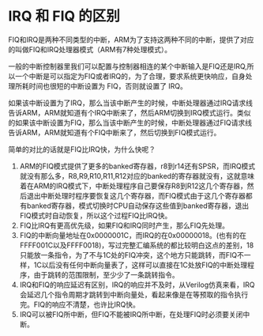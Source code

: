 # IRQ 和 FIQ 的区别

FIQ和IRQ是两种不同类型的中断，ARM为了支持这两种不同的中断，提供了对应的叫做FIQ和IRQ处理器模式（ARM有7种处理模式）。

一般的中断控制器里我们可以配置与控制器相连的某个中断输入是FIQ还是IRQ,所以一个中断是可以指定为FIQ或者IRQ的，为了合理，要求系统更快响应，自身处理所耗时间也很短的中断设置为 FIQ，否则就设置了 IRQ。

如果该中断设置为了IRQ，那么当该中断产生的时候，中断处理器通过IRQ请求线告诉ARM，ARM就知道有个IRQ中断来了，然后ARM切换到IRQ模式运行。类似的如果该中断设置为FIQ，那么当该中断产生的时候，中断处理器通过FIQ请求线告诉ARM，ARM就知道有个FIQ中断来了，然后切换到FIQ模式运行。

简单的对比的话就是FIQ比IRQ快，为什么快呢？

1. ARM的FIQ模式提供了更多的banked寄存器，r8到r14还有SPSR，而IRQ模式就没有那么多，R8,R9,R10,R11,R12对应的banked的寄存器就没有，这就意味着在ARM的IRQ模式下，中断处理程序自己要保存R8到R12这几个寄存器，然后退出中断处理时程序要恢复这几个寄存器，而FIQ模式由于这几个寄存器都有banked寄存器，模式切换时CPU自动保存这些值到banked寄存器，退出FIQ模式时自动恢复，所以这个过程FIQ比IRQ快。
2. FIQ比IRQ有更高优先级，如果FIQ和IRQ同时产生，那么FIQ先处理。
3. FIQ的中断向量地址在0x0000001C，而IRQ的在0x00000018。(也有的在FFFF001C以及FFFF0018)，写过完整汇编系统的都比较明白这点的差别，18只能放一条指令，为了不与1C处的FIQ冲突，这个地方只能跳转，而FIQ不一样，1C以后没有任何中断向量表了，这样可以直接在1C处放FIQ的中断处理程序，由于跳转的范围限制，至少少了一条跳转指令。
4. IRQ和FIQ的响应延迟有区别，IRQ的响应并不及时，从Verilog仿真来看，IRQ会延迟几个指令周期才跳转到中断向量处，看起来像是在等预取的指令执行完。FIQ的响应不清楚，也许比IRQ快。 
5. IRQ可以被FIQ所中断，但FIQ不能被IRQ所中断，在处理FIQ时必须要关闭中断。